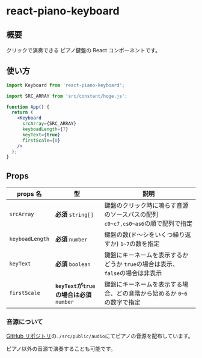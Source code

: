 # react-piano-keyboard

## 概要

クリックで演奏できる ピアノ鍵盤の React コンポーネントです。

## 使い方

```jsx
import Keyboard from 'react-piano-keyboard';

import SRC_ARRAY from 'src/constant/hoge.js';

function App() {
  return (
    <Keyboard
      srcArray={SRC_ARRAY}
      keyboadLength={7}
      keyText={true}
      firstScale={0}
    />
  );
}
```

## Props

| props 名        | 型                                         | 説明                                                                           |
| --------------- | ------------------------------------------ | ------------------------------------------------------------------------------ |
| `srcArray`      | **必須** `string[]`                        | 鍵盤のクリック時に鳴らす音源のソースパスの配列 `c0~c7,cs0~as6`の順で配列で指定 |
| `keyboadLength` | **必須** `number`                          | 鍵盤の数(ド〜シをいくつ繰り返すか) `1~7`の数を指定                             |
| `keyText`       | **必須** `boolean`                         | 鍵盤にキーネームを表示するかどうか `true`の場合は表示、`false`の場合は非表示   |
| `firstScale`    | **`keyText`が`true`の場合は必須** `number` | 鍵盤にキーネームを表示する場合、どの音階から始めるか `0~6`の数字で指定         |

### 音源について

[GitHub リポジトリ](https://github.com/perzikanz/react-piano-keyboard)の`./src/public/audio`にてピアノの音源を配布しています。

ピアノ以外の音源で演奏することも可能です。
